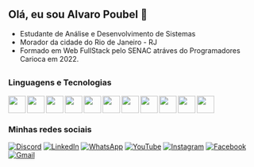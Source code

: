 ## Olá, eu sou Alvaro Poubel 👋

* Estudante de Análise e Desenvolvimento de Sistemas
* Morador da cidade do Rio de Janeiro - RJ
* Formado em Web FullStack pelo SENAC atráves do Programadores Carioca em 2022.

##
### Linguagens e Tecnologias

<img align="left" width="35px" src="https://cdn.jsdelivr.net/gh/devicons/devicon@latest/icons/html5/html5-original.svg" />
<img align="left" width="35px" src="https://cdn.jsdelivr.net/gh/devicons/devicon@latest/icons/css3/css3-original.svg" />
<img align="left" width="35px" src="https://cdn.jsdelivr.net/gh/devicons/devicon@latest/icons/javascript/javascript-original.svg" />
<img align="left" width="35px" src="https://cdn.jsdelivr.net/gh/devicons/devicon@latest/icons/nodejs/nodejs-original.svg" />
<img align="left" width="35px" src="https://cdn.jsdelivr.net/gh/devicons/devicon@latest/icons/php/php-original.svg" />
<img align="left" width="35px" src="https://cdn.jsdelivr.net/gh/devicons/devicon@latest/icons/laravel/laravel-original.svg" />
<img align="left" width="35px" src="https://cdn.jsdelivr.net/gh/devicons/devicon@latest/icons/mysql/mysql-original.svg" />
<img align="left" width="35px" src="https://cdn.jsdelivr.net/gh/devicons/devicon@latest/icons/postgresql/postgresql-original.svg" />
<img align="left" width="35px" src="https://cdn.jsdelivr.net/gh/devicons/devicon@latest/icons/docker/docker-plain-wordmark.svg" />
<img align="left" width="35px" src="https://cdn.jsdelivr.net/gh/devicons/devicon@latest/icons/git/git-original.svg" />
<img width="35px" src="https://cdn.jsdelivr.net/gh/devicons/devicon@latest/icons/github/github-original.svg" />

          
          


          

          



### Minhas redes sociais
<a href="https://discord.com/users/Poubelziin#3316">![Discord](https://img.shields.io/badge/Discord-%235865F2.svg?style=for-the-badge&logo=discord&logoColor=white)</a>
<a href="https://www.linkedin.com/in/alvaro-poubel-221808252/">![LinkedIn](https://img.shields.io/badge/linkedin-%230077B5.svg?style=for-the-badge&logo=linkedin&logoColor=white)</a>
<a href="https://wa.me/5521967267408">![WhatsApp](https://img.shields.io/badge/WhatsApp-25D366?style=for-the-badge&logo=whatsapp&logoColor=white)</a>
<a href="">![YouTube](https://img.shields.io/badge/YouTube-%23FF0000.svg?style=for-the-badge&logo=YouTube&logoColor=white)</a>
<a href="">![Instagram](https://img.shields.io/badge/Instagram-%23E4405F.svg?style=for-the-badge&logo=Instagram&logoColor=white)</a>
<a href="">![Facebook](https://img.shields.io/badge/Facebook-%231877F2.svg?style=for-the-badge&logo=Facebook&logoColor=white)</a>
<a href="">![Gmail](https://img.shields.io/badge/Gmail-D14836?style=for-the-badge&logo=gmail&logoColor=white)</a>
<a href=""> </a>
<a href=""> </a>
